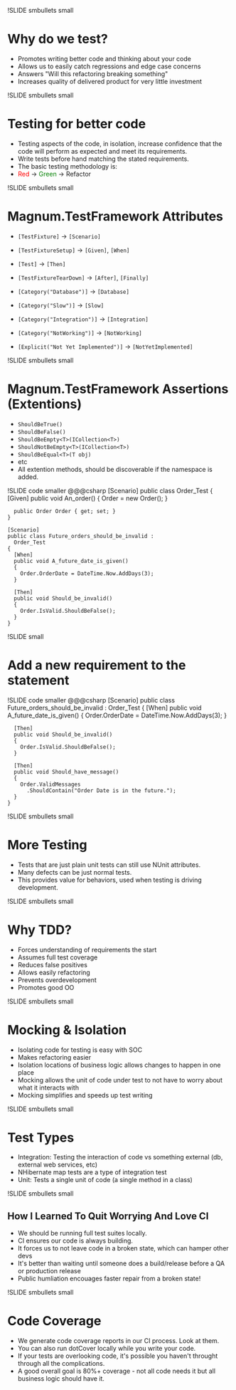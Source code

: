 !SLIDE smbullets small 
# Why do we test? #

* Promotes writing better code and thinking about your code
* Allows us to easily catch regressions and edge case concerns
* Answers "Will this refactoring breaking something"
* Increases quality of delivered product for very little investment

!SLIDE smbullets small
# Testing for better code #

* Testing aspects of the code, in isolation, increase confidence that the
code will perform as expected and meet its requirements. 
* Write tests before hand matching the stated requirements.
* The basic testing methodology is:
* <span style='color: red'>Red</span> &#8594;
<span style='color: green'>Green</span> &#8594; Refactor

!SLIDE smbullets small
# Magnum.TestFramework Attributes #

* `[TestFixture]` &#8594; `[Scenario]` 
* `[TestFixtureSetup]` &#8594; `[Given]`, `[When]`
* `[Test]` &#8594; `[Then]`
* `[TestFixtureTearDown]` &#8594; `[After]`, `[Finally]`

* `[Category("Database")]` &#8594; `[Database]`
* `[Category("Slow")]` &#8594; `[Slow]`
* `[Category("Integration")]` &#8594; `[Integration]`
* `[Category("NotWorking")]` &#8594; `[NotWorking]`

* `[Explicit("Not Yet Implemented")]` &#8594; `[NotYetImplemented]`

!SLIDE smbullets small
# Magnum.TestFramework Assertions (Extentions) #

* `ShouldBeTrue()`
* `ShouldBeFalse()`
* `ShouldBeEmpty<T>(ICollection<T>)`
* `ShouldNotBeEmpty<T>(ICollection<T>)`
* `ShouldBeEqual<T>(T obj)`
* etc
* All extention methods, should be discoverable if the namespace is added.

!SLIDE code smaller
    @@@csharp
    [Scenario]
    public class Order_Test
    {
      [Given]
      public void An_order()
      {
        Order = new Order();
      }

      public Order Order { get; set; }
    }

    [Scenario]
    public class Future_orders_should_be_invalid :
      Order_Test
    {
      [When]
      public void A_future_date_is_given()
      {
        Order.OrderDate = DateTime.Now.AddDays(3);
      }
    
      [Then]
      public void Should_be_invalid()
      {
        Order.IsValid.ShouldBeFalse();
      }
    }

!SLIDE small
# Add a new requirement to the statement #

!SLIDE code smaller
    @@@csharp
    [Scenario]
    public class Future_orders_should_be_invalid :
      Order_Test
    {
      [When]
      public void A_future_date_is_given()
      {
        Order.OrderDate = DateTime.Now.AddDays(3);
      }
    
      [Then]
      public void Should_be_invalid()
      {
        Order.IsValid.ShouldBeFalse();
      }

      [Then]
      public void Should_have_message()
      {
        Order.ValidMessages
          .ShouldContain("Order Date is in the future.");
      }
    }

!SLIDE smbullets small
# More Testing #

* Tests that are just plain unit tests can still use NUnit attributes.
* Many defects can be just normal tests.
* This provides value for behaviors, used when testing is driving development.

!SLIDE smbullets small

# Why TDD? #

* Forces understanding of requirements the start
* Assumes full test coverage
* Reduces false positives
* Allows easily refactoring
* Prevents overdevelopment
* Promotes good OO

!SLIDE smbullets small

# Mocking & Isolation #

* Isolating code for testing is easy with SOC
* Makes refactoring easier
* Isolation locations of business logic allows changes to happen in one place
* Mocking allows the unit of code under test to not have to worry about what it interacts with 
* Mocking simplifies and speeds up test writing

!SLIDE smbullets small
# Test Types #

* Integration: Testing the interaction of code vs something external (db, external web services, etc)
* NHibernate map tests are a type of integration test
* Unit: Tests a single unit of code (a single method in a class)

!SLIDE smbullets small
## How I Learned To Quit Worrying And Love CI ##

* We should be running full test suites locally.
* CI ensures our code is always building.
* It forces us to not leave code in a broken state, which can hamper other devs
* It's better than waiting until someone does a build/release before a QA or production release
* Public humliation encouages faster repair from a broken state!

!SLIDE smbullets small
# Code Coverage #
* We generate code coverage reports in our CI process.  Look at them.
* You can also run dotCover locally while you write your code.
* If your tests are overlooking code, it's possible you haven't throught through all the complications.
* A good overall goal is 80%+ coverage - not all code needs it but all business logic should have it.
